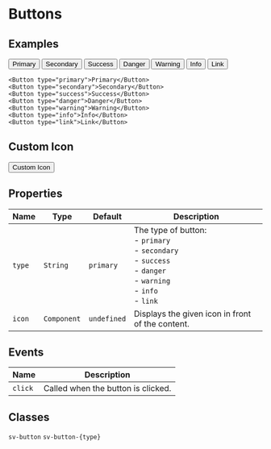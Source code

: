<script setup>
import { ref } from "vue";
import { Alert, Button } from "@/components";
import { PlayIcon } from '@heroicons/vue/outline'

const message = ref("You can click a button to change this message.");

const click = (type) => {
    message.value = `You clicked the "${type}" button.`;
}
</script>

# Buttons

## Examples

<Alert type="info" :message="message" class="mb-4" />

<div class="flex flex-row">
<Button type="primary" @click="click('primary')">Primary</Button>
<Button type="secondary" class="ml-2" @click="click('secondary')">Secondary</Button>
<Button type="success" class="ml-2" @click="click('success')">Success</Button>
<Button type="danger" class="ml-2" @click="click('danger')">Danger</Button>
<Button type="warning" class="ml-2" @click="click('warning')">Warning</Button>
<Button type="info" class="ml-2" @click="click('info')">Info</Button>
<Button type="link" class="ml-2" @click="click('link')">Link</Button>
</div>

```vue
<Button type="primary">Primary</Button>
<Button type="secondary">Secondary</Button>
<Button type="success">Success</Button>
<Button type="danger">Danger</Button>
<Button type="warning">Warning</Button>
<Button type="info">Info</Button>
<Button type="link">Link</Button>
```

## Custom Icon

<Button :icon="PlayIcon">Custom Icon</Button>

## Properties

| Name | Type | Default | Description |
| --- | --- | --- | --- |
| `type` | `String` | `primary` | The type of button:<br/>- `primary`<br/>- `secondary`<br/>- `success`<br/>- `danger`<br/>- `warning`<br/>- `info`<br/>- `link` |
| `icon` | `Component` | `undefined` | Displays the given icon in front of the content. |

## Events

| Name | Description |
| --- | --- |
| `click` | Called when the button is clicked. |

## Classes

`sv-button` `sv-button-{type}`
